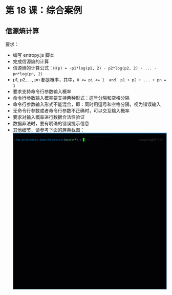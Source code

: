 # 第 18 课：综合案例

## 信源熵计算

要求：
- 编写 entropy.js 脚本
- 完成信源熵的计算
- 信源熵的计算公式：`H(p) = -p1*log(p1, 2) - p2*log(p2, 2) - ... - pn*log(pn, 2)`
- p1, p2, ..., pn 都是概率，其中，`0 <= pi <= 1  and  p1 + p2 + ... + pn = 1`
- 要求支持命令行参数输入概率
- 命令行参数输入概率要支持两种形式：逗号分隔和空格分隔
- 命令行参数输入形式不能混合，即：同时用逗号和空格分隔，视为错误输入
- 无命令行参数或者命令行参数不正确时，可以交互输入概率
- 要求对输入概率进行数据合法性验证
- 数据非法时，要有明确的错误提示信息
- 其他细节，请参考下面的屏幕截图：
  ![entropy.js](images/entropy.gif)
